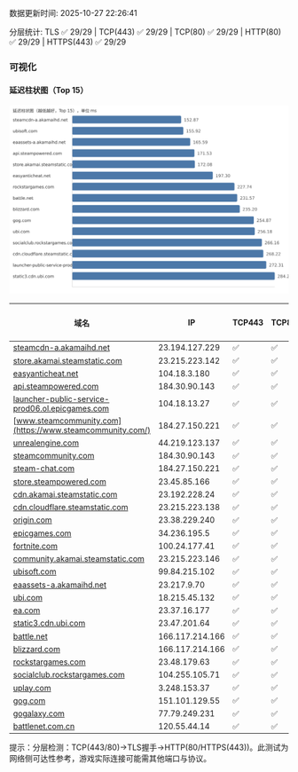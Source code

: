 数据更新时间: 2025-10-27 22:26:41

分层统计: TLS ✅ 29/29 | TCP(443) ✅ 29/29 | TCP(80) ✅ 29/29 | HTTP(80) ✅ 29/29 | HTTPS(443) ✅ 29/29

### 可视化

#### 延迟柱状图（Top 15）

![Latency Chart](latency_chart.svg)

| 域名 | IP | TCP443 | TCP80 | TLS 握手 | HTTP(80) | 状态码 | HTTPS(443) | 状态码(HTTPS) | 延迟(ms) |
|---|---|---|---|---|---|---|---|---|---|
| [steamcdn-a.akamaihd.net](https://steamcdn-a.akamaihd.net/) | 23.194.127.229 | ✅ | ✅ | ✅ | ✅ | 200 | ✅ | 200 | 152.87 |
| [store.akamai.steamstatic.com](https://store.akamai.steamstatic.com/) | 23.215.223.142 | ✅ | ✅ | ✅ | ✅ | 403 | ✅ | 403 | 172.08 |
| [easyanticheat.net](https://easyanticheat.net/) | 104.18.3.180 | ✅ | ✅ | ✅ | ✅ | 301 | ✅ | 301 | 197.3 |
| [api.steampowered.com](https://api.steampowered.com/) | 184.30.90.143 | ✅ | ✅ | ✅ | ✅ | 404 | ✅ | 404 | 171.53 |
| [launcher-public-service-prod06.ol.epicgames.com](https://launcher-public-service-prod06.ol.epicgames.com/) | 104.18.13.27 | ✅ | ✅ | ✅ | ✅ | 404 | ✅ | 404 | 272.31 |
| [www.steamcommunity.com](https://www.steamcommunity.com/) | 184.27.150.221 | ✅ | ✅ | ✅ | ✅ | 302 | ✅ | 302 | 302.27 |
| [unrealengine.com](https://unrealengine.com/) | 44.219.123.137 | ✅ | ✅ | ✅ | ✅ | 301 | ✅ | 301 | 288.76 |
| [steamcommunity.com](https://steamcommunity.com/) | 184.30.90.143 | ✅ | ✅ | ✅ | ✅ | 302 | ✅ | 200 | 425.21 |
| [steam-chat.com](https://steam-chat.com/) | 184.27.150.221 | ✅ | ✅ | ✅ | ✅ | 302 | ✅ | 404 | 318.3 |
| [store.steampowered.com](https://store.steampowered.com/) | 23.45.85.166 | ✅ | ✅ | ✅ | ✅ | 302 | ✅ | 200 | 422.29 |
| [cdn.akamai.steamstatic.com](https://cdn.akamai.steamstatic.com/) | 23.192.228.24 | ✅ | ✅ | ✅ | ✅ | 200 | ✅ | 200 | 385.13 |
| [cdn.cloudflare.steamstatic.com](https://cdn.cloudflare.steamstatic.com/) | 23.215.223.138 | ✅ | ✅ | ✅ | ✅ | 200 | ✅ | 301 | 268.22 |
| [origin.com](https://origin.com/) | 23.38.229.240 | ✅ | ✅ | ✅ | ✅ | 301 | ✅ | 301 | 364.65 |
| [epicgames.com](https://epicgames.com/) | 34.236.195.5 | ✅ | ✅ | ✅ | ✅ | 301 | ✅ | 302 | 386.53 |
| [fortnite.com](https://fortnite.com/) | 100.24.177.41 | ✅ | ✅ | ✅ | ✅ | 301 | ✅ | 301 | 401.59 |
| [community.akamai.steamstatic.com](https://community.akamai.steamstatic.com/) | 23.215.223.146 | ✅ | ✅ | ✅ | ✅ | 403 | ✅ | 403 | 491.06 |
| [ubisoft.com](https://ubisoft.com/) | 99.84.215.102 | ✅ | ✅ | ✅ | ✅ | 301 | ✅ | 301 | 155.92 |
| [eaassets-a.akamaihd.net](https://eaassets-a.akamaihd.net/) | 23.217.9.70 | ✅ | ✅ | ✅ | ✅ | 404 | ✅ | 404 | 165.59 |
| [ubi.com](https://ubi.com/) | 18.215.45.132 | ✅ | ✅ | ✅ | ✅ | 301 | ✅ | 301 | 256.18 |
| [ea.com](https://ea.com/) | 23.37.16.177 | ✅ | ✅ | ✅ | ✅ | 301 | ✅ | 301 | 293.38 |
| [static3.cdn.ubi.com](https://static3.cdn.ubi.com/) | 23.47.201.64 | ✅ | ✅ | ✅ | ✅ | 401 | ✅ | 401 | 284.24 |
| [battle.net](https://battle.net/) | 166.117.214.166 | ✅ | ✅ | ✅ | ✅ | 301 | ✅ | 301 | 231.57 |
| [blizzard.com](https://blizzard.com/) | 166.117.214.166 | ✅ | ✅ | ✅ | ✅ | 302 | ✅ | 302 | 235.2 |
| [rockstargames.com](https://rockstargames.com/) | 23.48.179.63 | ✅ | ✅ | ✅ | ✅ | 301 | ✅ | 301 | 227.74 |
| [socialclub.rockstargames.com](https://socialclub.rockstargames.com/) | 104.255.105.71 | ✅ | ✅ | ✅ | ✅ | 301 | ✅ | 307 | 266.16 |
| [uplay.com](https://uplay.com/) | 3.248.153.37 | ✅ | ✅ | ✅ | ✅ | 301 | ✅ | 301 | 490.47 |
| [gog.com](https://gog.com/) | 151.101.129.55 | ✅ | ✅ | ✅ | ✅ | 301 | ✅ | 301 | 254.87 |
| [gogalaxy.com](https://gogalaxy.com/) | 77.79.249.231 | ✅ | ✅ | ✅ | ✅ | 301 | ✅ | 301 | 617.0 |
| [battlenet.com.cn](https://battlenet.com.cn/) | 120.55.44.14 | ✅ | ✅ | ✅ | ✅ | 308 | ✅ | 302 | 966.29 |

提示：分层检测：TCP(443/80)→TLS握手→HTTP(80/HTTPS(443))。此测试为网络侧可达性参考，游戏实际连接可能需其他端口与协议。